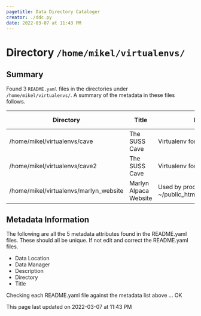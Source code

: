 ```yaml
---
pagetitle: Data Directory Cataloger
creator: ./ddc.py
date: 2022-03-07 at 11:43 PM
---
```

# Directory `/home/mikel/virtualenvs/`

## Summary


Found 3 `README.yaml` files in the directories under `/home/mikel/virtualenvs/`.
A summary of the metadata in these files follows.

| Directory | Title | Description | Data Manager |
| --------- | ----- | ----------- | ------------ |
| /home/mikel/virtualenvs/cave | The SUSS Cave | Virtualenv for Python 3. | Mike Lake |
| /home/mikel/virtualenvs/cave2 | The SUSS Cave | Virtualenv for Python 2.7 | Mike Lake |
| /home/mikel/virtualenvs/marlyn_website | Marlyn Alpaca Website | Used by product images code. See ~/public_html/marlynalpaca/website/ | Mike Lake |

## Metadata Information

The following are all the 5 metadata attributes found in the README.yaml files.
These should all be unique. If not edit and correct the README.yaml files.

 - Data Location
 - Data Manager
 - Description
 - Directory
 - Title

Checking each README.yaml file against the metadata list above ... OK

This page last updated on 2022-03-07 at 11:43 PM
